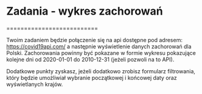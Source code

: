 # Zadania - wykres zachorowań
==========================


Twoim zadaniem będzie połączenie się na api dostępne pod adresem:
https://covid19api.com/
a następnie wyświetlenie danych zachorowań dla Polski.
Zachorowania powinny być pokazane w formie wykresu pokazujące kolejne dni od 2020-01-01 do 2010-12-31 (jeżeli pozwoli na to API).

Dodatkowe punkty zyskasz, jeżeli dodatkowo zrobisz formularz filtrowania, który będzie
umożliwiał wybranie początkowej i końcowej daty oraz wyświetlanych krajów.